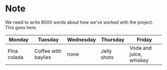 # Note

We need to write 8000 words about how we've worked with the project. This goes here.

| Monday      | Tuesday             | Wednesday  | Thursday    | Friday                  |
| ----------- | --------            | ---------- | ---------   | ------                  |
| Pina colada | Coffee with baylies | none       | Jelly shots | Voda and juice, whiskey |

